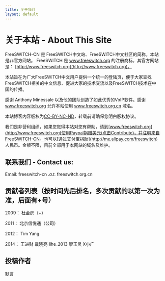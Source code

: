 ```yaml
---
title: 关于我们
layout: default
---
```


# 关于本站 - About This Site

FreeSWITCH-CN 是 FreeSWITCH中文站、FreeSWITCH中文社区的简称。本站是非官方网站。
FreeSWITCH 是 www.freeswitch.org 的注册商标，其官方网站是：
[http://www.freeswitch.org](http://www.freeswitch.org)。

本站旨在为广大FreeSWITCH中文用户提供一个统一的登陆页，便于大家查找FreeSWITCH相关的中文信息、促进大家的技术交流以及FreeSWITCH技术在中国的传播。
    
感谢 Anthony Minessale 以及他的团队创造了如此优秀的VoIP软件。感谢 www.freeswitch.org 允许本站使用 www.freeswitch.org.cn 域名。             

本站博客内容版权为[CC-BY-NC-ND](http://zh.wikipedia.org/wiki/%E5%88%9B%E9%80%A0%E5%85%B1%E7%94%A8)，转载前请确保您明白版权协议。

我们是非营利组织，如果您觉得本站对您有帮助，请到[www.freeswitch.org](http://www.freeswitch.org)使用Paypal捐赠美元(点击Contribute)，并注明来自FreeSWITCH-CN。也可以[通过支付宝捐助](http://me.alipay.com/freeswitch) 人民币。金额不限，目前全部用于本网站的域名及维护。

## 联系我们 - Contact us:

Email: freeswitch-cn _.a.t._ freeswitch.org.cn

## 贡献者列表（按时间先后排名，多次贡献的以第一次为准，后面有+号）

2009：
杜金房（+）

2011：
北京信悦通（公司）

2012：
Tim Yang

2014：
王进财
戴晓亮
lihe_2013
廖玉灵
X小广

## 投稿作者

默言
